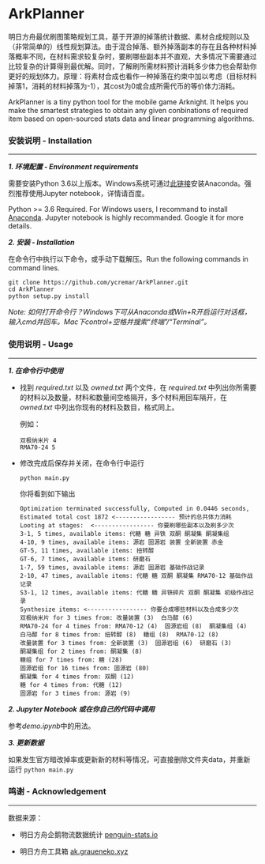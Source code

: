 # ArkPlanner

明日方舟最优刷图策略规划工具，基于开源的掉落统计数据、素材合成规则以及（非常简单的）线性规划算法。由于混合掉落、额外掉落副本的存在且各种材料掉落概率不同，在材料需求较复杂时，要刷哪些副本并不直观，大多情况下需要通过比较复杂的计算得到最优解。同时，了解刷所需材料预计消耗多少体力也会帮助你更好的规划体力。原理：将素材合成也看作一种掉落在约束中加以考虑（目标材料掉落1，消耗的材料掉落为-1），其cost为0或合成所需代币的等价体力消耗。

ArkPlanner is a tiny python tool for the mobile game Arknight. It helps you make the smartest strategies to obtain any given conbinations of required item based on open-sourced stats data and linear programming algorithms. 

### 安装说明 - Installation
----

***1. 环境配置 - Environment requirements***

需要安装Python 3.6以上版本。Windows系统可通过[此链接](https://www.anaconda.com/distribution/)安装Anaconda。强烈推荐使用Jupyter notebook，详情请百度。

Python >= 3.6 Required. For Windows users, I recommand to install [Anaconda](https://www.anaconda.com/distribution/). Jupyter notebook is highly recommanded. Google it for more details.

***2. 安装 - Installation***

在命令行中执行以下命令，或手动下载解压。Run the following commands in command lines.

```
git clone https://github.com/ycremar/ArkPlanner.git
cd ArkPlanner
python setup.py install
```

*Note: 如何打开命令行？Windows下可从Anaconda或Win+R开启运行对话框，输入cmd并回车。Mac下control+空格并搜索“终端”/“Terminal”。*

### 使用说明 - Usage
---

***1. 在命令行中使用***

* 找到 *required.txt* 以及 *owned.txt* 两个文件，在 *required.txt* 中列出你所需要的材料以及数量，材料和数量间空格隔开，多个材料用回车隔开，在 *owned.txt* 中列出你现有的材料及数目，格式同上。

	例如：
	
	```
	双极纳米片 4
	RMA70-24 5
	```

* 修改完成后保存并关闭，在命令行中运行

	```
	python main.py
	```
	你将看到如下输出
	
	```
	Optimization terminated successfully, Computed in 0.0446 seconds,
	Estimated total cost 1872 <----------------- 预计的总共体力消耗
	Looting at stages:  <----------------- 你要刷哪些副本以及刷多少次
	3-1, 5 times, available items: 代糖 糖 异铁 双酮 酮凝集 酮凝集组
	4-10, 9 times, available items: 源岩 固源岩 装置 全新装置 赤金
	GT-5, 11 times, available items: 扭转醇
	GT-6, 7 times, available items: 研磨石
	1-7, 59 times, available items: 源岩 固源岩 基础作战记录
	2-10, 47 times, available items: 代糖 糖 双酮 酮凝集 RMA70-12 基础作战记录
	S3-1, 12 times, available items: 代糖 糖 异铁碎片 双酮 酮凝集 初级作战记录
	Synthesize items: <----------------- 你要合成哪些材料以及合成多少次
	双极纳米片 for 3 times from: 改量装置 (3)  白马醇 (6) 
	RMA70-24 for 4 times from: RMA70-12 (4)  固源岩组 (8)  酮凝集组 (4) 
	白马醇 for 8 times from: 扭转醇 (8)  糖组 (8)  RMA70-12 (8) 
	改量装置 for 3 times from: 全新装置 (3)  固源岩组 (6)  研磨石 (3) 
	酮凝集组 for 2 times from: 酮凝集 (8) 
	糖组 for 7 times from: 糖 (28) 
	固源岩组 for 16 times from: 固源岩 (80) 
	酮凝集 for 4 times from: 双酮 (12) 
	糖 for 4 times from: 代糖 (12) 
	固源岩 for 3 times from: 源岩 (9) 
	```
	
***2. Jupyter Notebook 或在你自己的代码中调用***

参考*demo.ipynb*中的用法。

***3. 更新数据***

如果发生官方暗改掉率或更新新的材料等情况，可直接删除文件夹data，并重新运行
	```
	python main.py
	```


### 鸣谢 - Acknowledgement
---
数据来源：

- 明日方舟企鹅物流数据统计 [penguin-stats.io](https://penguin-stats.io/)

- 明日方舟工具箱 [ak.graueneko.xyz](https://ak.graueneko.xyz/)
